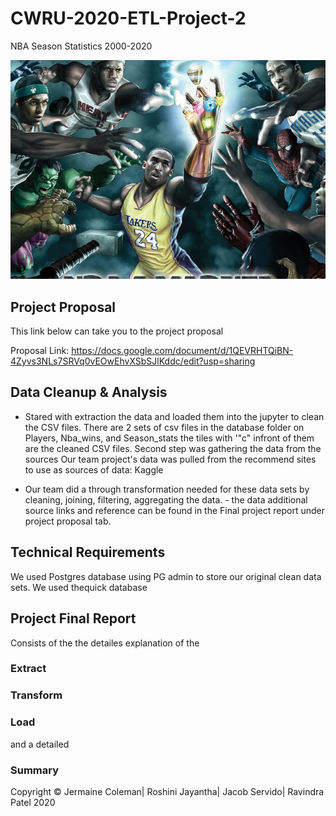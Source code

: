 # CWRU-2020-ETL-Project-2
NBA Season Statistics 2000-2020

![](images/NBA.png)

## Project Proposal

This link below can take you to the project proposal

Proposal Link: https://docs.google.com/document/d/1QEVRHTQiBN-4Zyvs3NLs7SRVq0vEOwEhvXSbSJlKddc/edit?usp=sharing

## Data Cleanup & Analysis

* Stared with extraction the data and loaded them into the jupyter to clean the CSV files. There are 2 sets of csv files in the database folder on Players, Nba_wins, and Season_stats the tiles with '"c" infront of them are the cleaned CSV files. Second step was gathering the data from the sources Our team  project's data was pulled from the recommend sites to use as sources of data: Kaggle 

* Our team did a through transformation needed for these data sets by cleaning, joining, filtering, aggregating the data.  - the data additional source links and reference can be found in the Final project report under project proposal tab. 
 
 ## Technical Requirements
  
 We used Postgres database using PG admin to store our original clean data sets. We used thequick database
 
 
 ## Project Final Report
 
 Consists of the the detailes explanation of the 
 ### Extract
 ### Transform 
 ### Load 
 and a detailed 
 ### Summary
 


 
 
 
 
 
 
 
 
 
 
 
 
 
 
 
 
 
 
 
 
 
 
 
 Copyright &copy; Jermaine Coleman| Roshini Jayantha| Jacob Servido| Ravindra Patel 2020</div>
